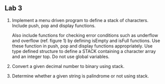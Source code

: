 ## Lab 3

1) Implement a menu driven program to define a stack of characters. Include push, pop and display functions. 
   
   Also include functions for checking error conditions such as underflow and overflow (ref. figure 1) by defining isEmpty and isFull functions. Use these function in push, pop and display functions appropriately. Use type defined structure to define a STACK containing a character array and an integer top. Do not use global variables.


2) Convert a given decimal number to binary using stack.


3) Determine whether a given string is palindrome or not using stack.